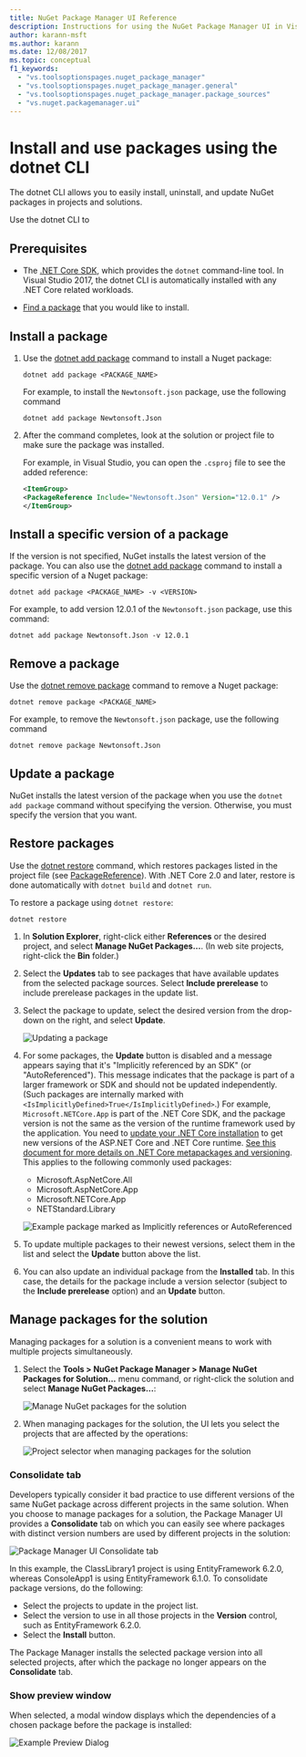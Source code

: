 ```yaml
---
title: NuGet Package Manager UI Reference
description: Instructions for using the NuGet Package Manager UI in Visual Studio for working with NuGet packages.
author: karann-msft
ms.author: karann
ms.date: 12/08/2017
ms.topic: conceptual
f1_keywords: 
  - "vs.toolsoptionspages.nuget_package_manager"
  - "vs.toolsoptionspages.nuget_package_manager.general"
  - "vs.toolsoptionspages.nuget_package_manager.package_sources"
  - "vs.nuget.packagemanager.ui"
---
```


# Install and use packages using the dotnet CLI

The dotnet CLI allows you to easily install, uninstall, and update NuGet packages in projects and solutions.

Use the dotnet CLI to

## Prerequisites

- The [.NET Core SDK](https://www.microsoft.com/net/download/), which provides the `dotnet` command-line tool. In Visual Studio 2017, the dotnet CLI is automatically installed with any .NET Core related workloads.

- [Find a package](finding-and-choosing-packages.md) that you would like to install.

## Install a package

1. Use the [dotnet add package](/dotnet/core/tools/dotnet-add-package?tabs=netcore2x) command to install a Nuget package:

    ```cli
    dotnet add package <PACKAGE_NAME>
    ```

    For example, to install the `Newtonsoft.json` package, use the following command

    ```cli
    dotnet add package Newtonsoft.Json
    ```

2. After the command completes, look at the solution or project file to make sure the package was installed.

   For example, in Visual Studio, you can open the `.csproj` file to see the added reference:

    ```xml
   <ItemGroup>
    <PackageReference Include="Newtonsoft.Json" Version="12.0.1" />
   </ItemGroup>
    ```

## Install a specific version of a package

If the version is not specified, NuGet installs the latest version of the package. You can also use the [dotnet add package](/dotnet/core/tools/dotnet-add-package?tabs=netcore2x) command to install a specific version of a Nuget package:

```cli
dotnet add package <PACKAGE_NAME> -v <VERSION>
```

For example, to add version 12.0.1 of the `Newtonsoft.json` package, use this command:

```cli
dotnet add package Newtonsoft.Json -v 12.0.1
```

## Remove a package

Use the [dotnet remove package](/dotnet/core/tools/dotnet-remove-package?tabs=netcore2x) command to remove a Nuget package:

```cli
dotnet remove package <PACKAGE_NAME>
```

For example, to remove the `Newtonsoft.json` package, use the following command

```cli
dotnet remove package Newtonsoft.Json
```

## Update a package

NuGet installs the latest version of the package when you use the `dotnet add package` command without specifying the version. Otherwise, you must specify the version that you want.

## Restore packages

Use the [dotnet restore](/dotnet/core/tools/dotnet-restore?tabs=netcore2x) command, which restores packages listed in the project file (see [PackageReference](../consume-packages/package-references-in-project-files.md)). With .NET Core 2.0 and later, restore is done automatically with `dotnet build` and `dotnet run`.

To restore a package using `dotnet restore`:

```cli
dotnet restore 
```



1. In **Solution Explorer**, right-click either **References** or the desired project, and select **Manage NuGet Packages...**. (In web site projects, right-click the **Bin** folder.)
1. Select the **Updates** tab to see packages that have available updates from the selected package sources. Select **Include prerelease** to include prerelease packages in the update list.
1. Select the package to update, select the desired version from the drop-down on the right, and select **Update**.

    ![Updating a package](media/UpdatePackages.png)

1. <a name="implicit_reference"></a>For some packages, the **Update** button is disabled and a message appears saying that it's "Implicitly referenced by an SDK" (or "AutoReferenced"). This message indicates that the package is part of a larger framework or SDK and should not be updated independently. (Such packages are internally marked with `<IsImplicitlyDefined>True</IsImplicitlyDefined>`.) For example, `Microsoft.NETCore.App` is part of the .NET Core SDK, and the package version is not the same as the version of the runtime framework used by the application. You need to [update your .NET Core installation](https://aka.ms/dotnet-download) to get new versions of the ASP.NET Core and .NET Core runtime. [See this document for more details on .NET Core metapackages and versioning](/dotnet/core/packages). This applies to the following commonly used packages:
    * Microsoft.AspNetCore.All
    * Microsoft.AspNetCore.App
    * Microsoft.NETCore.App
    * NETStandard.Library

    ![Example package marked as Implicitly references or AutoReferenced](media/PackageManagerUIAutoReferenced.png)

1. To update multiple packages to their newest versions, select  them in the list and select the **Update** button above the list.
1. You can also update an individual package from the **Installed** tab. In this case, the details for the package include a version selector (subject to the **Include prerelease** option) and an **Update** button.

## Manage packages for the solution

Managing packages for a solution is a convenient means to work with multiple projects simultaneously.

1. Select the **Tools > NuGet Package Manager > Manage NuGet Packages for Solution...** menu command, or right-click the solution and select **Manage NuGet Packages...**:

    ![Manage NuGet packages for the solution](media/ManagePackagesSolutionUICommand.png)

1. When managing packages for the solution, the UI lets you select the projects that are affected by the operations:

    ![Project selector when managing packages for the solution](media/SolutionPackagesUI.png)

### Consolidate tab

Developers typically consider it bad practice to use different versions of the same NuGet package across different projects in the same solution. When you choose to manage packages for a solution, the Package Manager UI provides a **Consolidate** tab on which you can easily see where packages with distinct version numbers are used by different projects in the solution:

![Package Manager UI Consolidate tab](media/ConsolidateTab.png)

In this example, the ClassLibrary1 project is using EntityFramework 6.2.0, whereas ConsoleApp1 is using EntityFramework 6.1.0. To consolidate package versions, do the following:

- Select the projects to update in the project list.
- Select the version to use in all those projects in the **Version** control, such as EntityFramework 6.2.0.
- Select the **Install** button.

The Package Manager installs the selected package version into all selected projects, after which the package no longer appears on the **Consolidate** tab.

### Show preview window

When selected, a modal window displays which the dependencies of a chosen package before the package is installed:

![Example Preview Dialog](media/InstallPreviewDialog.png)

<!-- This is here because the link in the UI needs this anchor. See https://github.com/NuGet/NuGet.Client/blob/dev/src/NuGet.Clients/PackageManagement.UI/Xamls/OptionsControl.xaml -->
<a name="install-options"></a>

